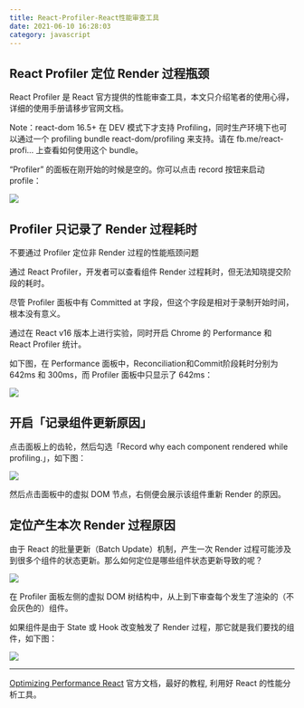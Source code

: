 ```yaml
---
title: React-Profiler-React性能审查工具
date: 2021-06-10 16:28:03
category: javascript
---
```

## React Profiler 定位 Render 过程瓶颈

React Profiler 是 React 官方提供的性能审查工具，本文只介绍笔者的使用心得，详细的使用手册请移步官网文档。

Note：react-dom 16.5+ 在 DEV 模式下才支持 Profiling，同时生产环境下也可以通过一个 profiling bundle react-dom/profiling 来支持。请在 fb.me/react-profi… 上查看如何使用这个 bundle。

“Profiler” 的面板在刚开始的时候是空的。你可以点击 record 按钮来启动 profile：

![](https://upload-images.jianshu.io/upload_images/10024246-638e6549ab4827ad.png?imageMogr2/auto-orient/strip%7CimageView2/2/w/1240)


## Profiler 只记录了 Render 过程耗时

不要通过 Profiler 定位非 Render 过程的性能瓶颈问题

通过 React Profiler，开发者可以查看组件 Render 过程耗时，但无法知晓提交阶段的耗时。

尽管 Profiler 面板中有 Committed at 字段，但这个字段是相对于录制开始时间，根本没有意义。

通过在 React v16 版本上进行实验，同时开启 Chrome 的 Performance 和 React Profiler 统计。

如下图，在 Performance 面板中，Reconciliation和Commit阶段耗时分别为 642ms 和 300ms，而 Profiler 面板中只显示了 642ms：

![](https://upload-images.jianshu.io/upload_images/10024246-ccc366e84ff1e1fb.png?imageMogr2/auto-orient/strip%7CimageView2/2/w/1240)


## 开启「记录组件更新原因」

点击面板上的齿轮，然后勾选「Record why each component rendered while profiling.」，如下图：

![](https://upload-images.jianshu.io/upload_images/10024246-98b7330fe60eb3c5.png?imageMogr2/auto-orient/strip%7CimageView2/2/w/1240)


然后点击面板中的虚拟 DOM 节点，右侧便会展示该组件重新 Render 的原因。

## 定位产生本次 Render 过程原因

由于 React 的批量更新（Batch Update）机制，产生一次 Render 过程可能涉及到很多个组件的状态更新。那么如何定位是哪些组件状态更新导致的呢？

![](https://upload-images.jianshu.io/upload_images/10024246-6f5297d444f47fff.png?imageMogr2/auto-orient/strip%7CimageView2/2/w/1240)


在 Profiler 面板左侧的虚拟 DOM 树结构中，从上到下审查每个发生了渲染的（不会灰色的）组件。

如果组件是由于 State 或 Hook 改变触发了 Render 过程，那它就是我们要找的组件，如下图：

![](https://upload-images.jianshu.io/upload_images/10024246-26bf8917e397a0b8.png?imageMogr2/auto-orient/strip%7CimageView2/2/w/1240)

--------
[Optimizing Performance React](https://react.docschina.org/docs/optimizing-performance.html) 官方文档，最好的教程, 利用好 React 的性能分析工具。
